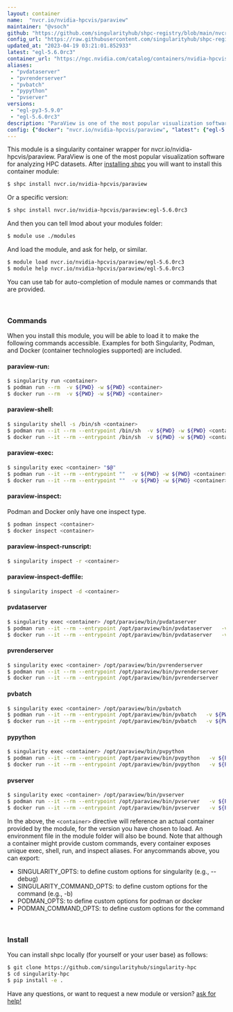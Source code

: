 ```yaml
---
layout: container
name:  "nvcr.io/nvidia-hpcvis/paraview"
maintainer: "@vsoch"
github: "https://github.com/singularityhub/shpc-registry/blob/main/nvcr.io/nvidia-hpcvis/paraview/container.yaml"
config_url: "https://raw.githubusercontent.com/singularityhub/shpc-registry/main/nvcr.io/nvidia-hpcvis/paraview/container.yaml"
updated_at: "2023-04-19 03:21:01.852933"
latest: "egl-5.6.0rc3"
container_url: "https://ngc.nvidia.com/catalog/containers/nvidia-hpcvis:paraview/tags"
aliases:
 - "pvdataserver"
 - "pvrenderserver"
 - "pvbatch"
 - "pypython"
 - "pvserver"
versions:
 - "egl-py3-5.9.0"
 - "egl-5.6.0rc3"
description: "ParaView is one of the most popular visualization software for analyzing HPC datasets."
config: {"docker": "nvcr.io/nvidia-hpcvis/paraview", "latest": {"egl-5.6.0rc3": "sha256:9cbcadb743b8f1047ddf27837f443cb60c7b30bc54fc319178717fb069a44a47"}, "tags": {"egl-py3-5.9.0": "sha256:8733b19cad0a415d523d8c5e0dffb46a182b056e3f7bd4a2606ab588eed4cbda", "egl-5.6.0rc3": "sha256:9cbcadb743b8f1047ddf27837f443cb60c7b30bc54fc319178717fb069a44a47"}, "filter": ["egl*"], "maintainer": "@vsoch", "url": "https://ngc.nvidia.com/catalog/containers/nvidia-hpcvis:paraview/tags", "description": "ParaView is one of the most popular visualization software for analyzing HPC datasets.", "aliases": {"pvdataserver": "/opt/paraview/bin/pvdataserver", "pvrenderserver": "/opt/paraview/bin/pvrenderserver", "pvbatch": "/opt/paraview/bin/pvbatch", "pypython": "/opt/paraview/bin/pvpython", "pvserver": "/opt/paraview/bin/pvserver"}, "features": {"gpu": true}}
---
```


This module is a singularity container wrapper for nvcr.io/nvidia-hpcvis/paraview.
ParaView is one of the most popular visualization software for analyzing HPC datasets.
After [installing shpc](#install) you will want to install this container module:


```bash
$ shpc install nvcr.io/nvidia-hpcvis/paraview
```

Or a specific version:

```bash
$ shpc install nvcr.io/nvidia-hpcvis/paraview:egl-5.6.0rc3
```

And then you can tell lmod about your modules folder:

```bash
$ module use ./modules
```

And load the module, and ask for help, or similar.

```bash
$ module load nvcr.io/nvidia-hpcvis/paraview/egl-5.6.0rc3
$ module help nvcr.io/nvidia-hpcvis/paraview/egl-5.6.0rc3
```

You can use tab for auto-completion of module names or commands that are provided.

<br>

### Commands

When you install this module, you will be able to load it to make the following commands accessible.
Examples for both Singularity, Podman, and Docker (container technologies supported) are included.

#### paraview-run:

```bash
$ singularity run <container>
$ podman run --rm  -v ${PWD} -w ${PWD} <container>
$ docker run --rm  -v ${PWD} -w ${PWD} <container>
```

#### paraview-shell:

```bash
$ singularity shell -s /bin/sh <container>
$ podman run --it --rm --entrypoint /bin/sh  -v ${PWD} -w ${PWD} <container>
$ docker run --it --rm --entrypoint /bin/sh  -v ${PWD} -w ${PWD} <container>
```

#### paraview-exec:

```bash
$ singularity exec <container> "$@"
$ podman run --it --rm --entrypoint ""  -v ${PWD} -w ${PWD} <container> "$@"
$ docker run --it --rm --entrypoint ""  -v ${PWD} -w ${PWD} <container> "$@"
```

#### paraview-inspect:

Podman and Docker only have one inspect type.

```bash
$ podman inspect <container>
$ docker inspect <container>
```

#### paraview-inspect-runscript:

```bash
$ singularity inspect -r <container>
```

#### paraview-inspect-deffile:

```bash
$ singularity inspect -d <container>
```


#### pvdataserver

```bash
$ singularity exec <container> /opt/paraview/bin/pvdataserver
$ podman run --it --rm --entrypoint /opt/paraview/bin/pvdataserver   -v ${PWD} -w ${PWD} <container> -c " $@"
$ docker run --it --rm --entrypoint /opt/paraview/bin/pvdataserver   -v ${PWD} -w ${PWD} <container> -c " $@"
```


#### pvrenderserver

```bash
$ singularity exec <container> /opt/paraview/bin/pvrenderserver
$ podman run --it --rm --entrypoint /opt/paraview/bin/pvrenderserver   -v ${PWD} -w ${PWD} <container> -c " $@"
$ docker run --it --rm --entrypoint /opt/paraview/bin/pvrenderserver   -v ${PWD} -w ${PWD} <container> -c " $@"
```


#### pvbatch

```bash
$ singularity exec <container> /opt/paraview/bin/pvbatch
$ podman run --it --rm --entrypoint /opt/paraview/bin/pvbatch   -v ${PWD} -w ${PWD} <container> -c " $@"
$ docker run --it --rm --entrypoint /opt/paraview/bin/pvbatch   -v ${PWD} -w ${PWD} <container> -c " $@"
```


#### pypython

```bash
$ singularity exec <container> /opt/paraview/bin/pvpython
$ podman run --it --rm --entrypoint /opt/paraview/bin/pvpython   -v ${PWD} -w ${PWD} <container> -c " $@"
$ docker run --it --rm --entrypoint /opt/paraview/bin/pvpython   -v ${PWD} -w ${PWD} <container> -c " $@"
```


#### pvserver

```bash
$ singularity exec <container> /opt/paraview/bin/pvserver
$ podman run --it --rm --entrypoint /opt/paraview/bin/pvserver   -v ${PWD} -w ${PWD} <container> -c " $@"
$ docker run --it --rm --entrypoint /opt/paraview/bin/pvserver   -v ${PWD} -w ${PWD} <container> -c " $@"
```



In the above, the `<container>` directive will reference an actual container provided
by the module, for the version you have chosen to load. An environment file in the
module folder will also be bound. Note that although a container
might provide custom commands, every container exposes unique exec, shell, run, and
inspect aliases. For anycommands above, you can export:

 - SINGULARITY_OPTS: to define custom options for singularity (e.g., --debug)
 - SINGULARITY_COMMAND_OPTS: to define custom options for the command (e.g., -b)
 - PODMAN_OPTS: to define custom options for podman or docker
 - PODMAN_COMMAND_OPTS: to define custom options for the command

<br>

### Install

You can install shpc locally (for yourself or your user base) as follows:

```bash
$ git clone https://github.com/singularityhub/singularity-hpc
$ cd singularity-hpc
$ pip install -e .
```

Have any questions, or want to request a new module or version? [ask for help!](https://github.com/singularityhub/singularity-hpc/issues)